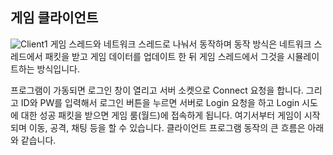 
## 게임 클라이언트
![Client1](https://github.com/seejh/ClientPortfolio/assets/152791315/5d592811-141e-417d-87df-4bd0aca5cc32)
게임 스레드와 네트워크 스레드로 나눠서 동작하며 동작 방식은 네트워크 스레드에서 패킷을 받고 게임 데이터를 업데이트 한 뒤
게임 스레드에서 그것을 시뮬레이트하는 방식입니다.

프로그램이 가동되면 로그인 창이 열리고 서버 소켓으로 Connect 요청을 합니다. 그리고 ID와 PW를 입력해서 로그인 버튼을 누르면 서버로 Login 요청을 하고
Login 시도에 대한 성공 패킷을 받으면 게임 룸(월드)에 접속하게 됩니다. 여기서부터 게임이 시작되며 이동, 공격, 채팅 등을 할 수 있습니다. 
클라이언트 프로그램 동작의 큰 흐름은 아래와 같습니다.

